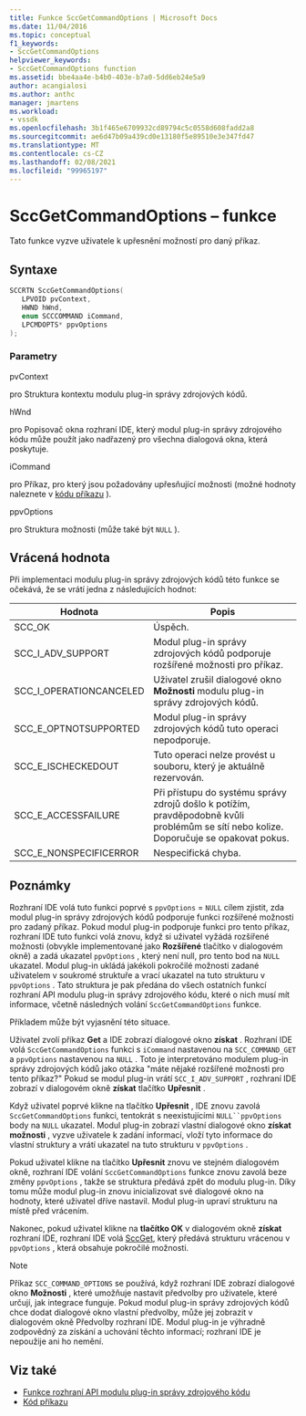 ```yaml
---
title: Funkce SccGetCommandOptions | Microsoft Docs
ms.date: 11/04/2016
ms.topic: conceptual
f1_keywords:
- SccGetCommandOptions
helpviewer_keywords:
- SccGetCommandOptions function
ms.assetid: bbe4aa4e-b4b0-403e-b7a0-5dd6eb24e5a9
author: acangialosi
ms.author: anthc
manager: jmartens
ms.workload:
- vssdk
ms.openlocfilehash: 3b1f465e6709932cd89794c5c0558d608fadd2a8
ms.sourcegitcommit: ae6d47b09a439cd0e13180f5e89510e3e347fd47
ms.translationtype: MT
ms.contentlocale: cs-CZ
ms.lasthandoff: 02/08/2021
ms.locfileid: "99965197"
---
```

# <a name="sccgetcommandoptions-function"></a>SccGetCommandOptions – funkce
Tato funkce vyzve uživatele k upřesnění možností pro daný příkaz.

## <a name="syntax"></a>Syntaxe

```cpp
SCCRTN SccGetCommandOptions(
   LPVOID pvContext,
   HWND hWnd,
   enum SCCCOMMAND iCommand,
   LPCMDOPTS* ppvOptions
);
```

### <a name="parameters"></a>Parametry
 pvContext

pro Struktura kontextu modulu plug-in správy zdrojových kódů.

 hWnd

pro Popisovač okna rozhraní IDE, který modul plug-in správy zdrojového kódu může použít jako nadřazený pro všechna dialogová okna, která poskytuje.

 iCommand

pro Příkaz, pro který jsou požadovány upřesňující možnosti (možné hodnoty naleznete v [kódu příkazu](../extensibility/command-code-enumerator.md) ).

 ppvOptions

pro Struktura možnosti (může také být `NULL` ).

## <a name="return-value"></a>Vrácená hodnota
 Při implementaci modulu plug-in správy zdrojových kódů této funkce se očekává, že se vrátí jedna z následujících hodnot:

|Hodnota|Popis|
|-----------|-----------------|
|SCC_OK|Úspěch.|
|SCC_I_ADV_SUPPORT|Modul plug-in správy zdrojových kódů podporuje rozšířené možnosti pro příkaz.|
|SCC_I_OPERATIONCANCELED|Uživatel zrušil dialogové okno **Možnosti** modulu plug-in správy zdrojových kódů.|
|SCC_E_OPTNOTSUPPORTED|Modul plug-in správy zdrojových kódů tuto operaci nepodporuje.|
|SCC_E_ISCHECKEDOUT|Tuto operaci nelze provést u souboru, který je aktuálně rezervován.|
|SCC_E_ACCESSFAILURE|Při přístupu do systému správy zdrojů došlo k potížím, pravděpodobně kvůli problémům se sítí nebo kolize. Doporučuje se opakovat pokus.|
|SCC_E_NONSPECIFICERROR|Nespecifická chyba.|

## <a name="remarks"></a>Poznámky
 Rozhraní IDE volá tuto funkci poprvé s `ppvOptions` = `NULL` cílem zjistit, zda modul plug-in správy zdrojových kódů podporuje funkci rozšířené možnosti pro zadaný příkaz. Pokud modul plug-in podporuje funkci pro tento příkaz, rozhraní IDE tuto funkci volá znovu, když si uživatel vyžádá rozšířené možnosti (obvykle implementované jako **Rozšířené** tlačítko v dialogovém okně) a zadá ukazatel `ppvOptions` , který není null, pro tento bod na `NULL` ukazatel. Modul plug-in ukládá jakékoli pokročilé možnosti zadané uživatelem v soukromé struktuře a vrací ukazatel na tuto strukturu v `ppvOptions` . Tato struktura je pak předána do všech ostatních funkcí rozhraní API modulu plug-in správy zdrojového kódu, které o nich musí mít informace, včetně následných volání `SccGetCommandOptions` funkce.

 Příkladem může být vyjasnění této situace.

 Uživatel zvolí příkaz **Get** a IDE zobrazí dialogové okno **získat** . Rozhraní IDE volá `SccGetCommandOptions` funkci s `iCommand` nastavenou na `SCC_COMMAND_GET` a `ppvOptions` nastavenou na `NULL` . Toto je interpretováno modulem plug-in správy zdrojových kódů jako otázka "máte nějaké rozšířené možnosti pro tento příkaz?" Pokud se modul plug-in vrátí `SCC_I_ADV_SUPPORT` , rozhraní IDE zobrazí v dialogovém okně **získat** tlačítko **Upřesnit** .

 Když uživatel poprvé klikne na tlačítko **Upřesnit** , IDE znovu zavolá `SccGetCommandOptions` funkci, tentokrát s neexistujícími `NULL``ppvOptions` body na `NULL` ukazatel. Modul plug-in zobrazí vlastní dialogové okno **získat možnosti** , vyzve uživatele k zadání informací, vloží tyto informace do vlastní struktury a vrátí ukazatel na tuto strukturu v `ppvOptions` .

 Pokud uživatel klikne na tlačítko **Upřesnit** znovu ve stejném dialogovém okně, rozhraní IDE volání `SccGetCommandOptions` funkce znovu zavolá beze změny `ppvOptions` , takže se struktura předává zpět do modulu plug-in. Díky tomu může modul plug-in znovu inicializovat své dialogové okno na hodnoty, které uživatel dříve nastavil. Modul plug-in upraví strukturu na místě před vrácením.

 Nakonec, pokud uživatel klikne na **tlačítko OK** v dialogovém okně **získat** rozhraní IDE, rozhraní IDE volá [SccGet](../extensibility/sccget-function.md), který předává strukturu vrácenou v `ppvOptions` , která obsahuje pokročilé možnosti.

> [!NOTE]
> Příkaz `SCC_COMMAND_OPTIONS` se používá, když rozhraní IDE zobrazí dialogové okno **Možnosti** , které umožňuje nastavit předvolby pro uživatele, které určují, jak integrace funguje. Pokud modul plug-in správy zdrojových kódů chce dodat dialogové okno vlastní předvolby, může jej zobrazit v dialogovém okně Předvolby  rozhraní IDE. Modul plug-in je výhradně zodpovědný za získání a uchování těchto informací; rozhraní IDE je nepoužije ani ho nemění.

## <a name="see-also"></a>Viz také
- [Funkce rozhraní API modulu plug-in správy zdrojového kódu](../extensibility/source-control-plug-in-api-functions.md)
- [Kód příkazu](../extensibility/command-code-enumerator.md)
